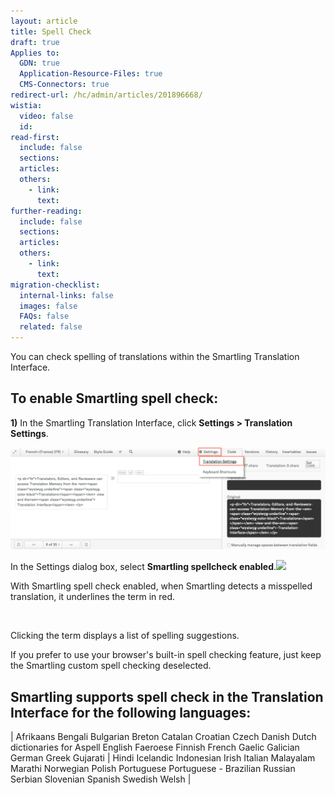 ```yaml
---
layout: article
title: Spell Check
draft: true
Applies to:
  GDN: true
  Application-Resource-Files: true
  CMS-Connectors: true
redirect-url: /hc/admin/articles/201896668/
wistia:
  video: false
  id:
read-first:
  include: false
  sections:
  articles:
  others:
    - link:
      text:
further-reading:
  include: false
  sections:
  articles:
  others:
    - link:
      text:
migration-checklist:
  internal-links: false
  images: false
  FAQs: false
  related: false
---
```



You can check spelling of translations within the Smartling Translation Interface.

## To enable Smartling spell check:

**1)** In the Smartling Translation Interface, click **Settings &gt; Translation Settings**.

![](/uploads/versions/smartling___translations_management---x----1201-390x---.png)

In the Settings dialog box, select **Smartling spellcheck enabled**.![](/hc/en-us/article_attachments/203650358/Smartling___Translations_Management.png)

With Smartling spell check enabled, when Smartling detects a misspelled translation, it underlines the term in red.

![]()

Clicking the term displays a list of spelling suggestions.

If you prefer to use your browser's built-in spell checking feature, just keep the Smartling custom spell checking deselected.

## Smartling supports spell check in the Translation Interface for the following languages:

| Afrikaans Bengali Bulgarian Breton Catalan Croatian Czech Danish Dutch dictionaries for Aspell English Faeroese Finnish French Gaelic Galician German Greek Gujarati | Hindi Icelandic Indonesian Irish Italian Malayalam Marathi Norwegian Polish Portuguese Portuguese - Brazilian Russian Serbian Slovenian Spanish Swedish Welsh |